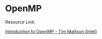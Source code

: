 # OpenMP

Resource Link:

[Introduction to OpenMP - Tim Mattson (Intel)](https://youtube.com/playlist?list=PLLX-Q6B8xqZ8n8bwjGdzBJ25X2utwnoEG&si=TOaPbjaFtW2rjfpa)

